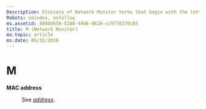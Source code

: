 ```yaml
---
Description: Glossary of Network Monitor terms that begin with the letter M.
Robots: noindex, nofollow
ms.assetid: 8080d650-5288-4946-8628-cc9778370c03
title: M (Network Monitor)
ms.topic: article
ms.date: 05/31/2018
---
```


# M

<dl> <dt>

<span id="_netmon_mac_address_gly"></span><span id="_NETMON_MAC_ADDRESS_GLY"></span>**MAC address**
</dt> <dd>

See [*address*](a.md).

</dd> </dl>

 

 



